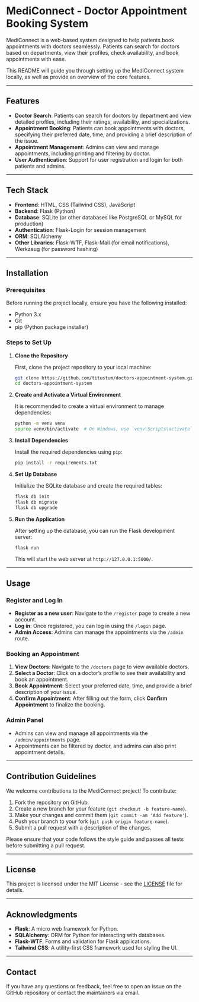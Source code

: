 # MediConnect - Doctor Appointment Booking System

MediConnect is a web-based system designed to help patients book appointments with doctors seamlessly. Patients can search for doctors based on departments, view their profiles, check availability, and book appointments with ease.

This README will guide you through setting up the MediConnect system locally, as well as provide an overview of the core features.

---

## Features

- **Doctor Search**: Patients can search for doctors by department and view detailed profiles, including their ratings, availability, and specializations.
- **Appointment Booking**: Patients can book appointments with doctors, specifying their preferred date, time, and providing a brief description of the issue.
- **Appointment Management**: Admins can view and manage appointments, including printing and filtering by doctor.
- **User Authentication**: Support for user registration and login for both patients and admins.

---

## Tech Stack

- **Frontend**: HTML, CSS (Tailwind CSS), JavaScript
- **Backend**: Flask (Python)
- **Database**: SQLite (or other databases like PostgreSQL or MySQL for production)
- **Authentication**: Flask-Login for session management
- **ORM**: SQLAlchemy
- **Other Libraries**: Flask-WTF, Flask-Mail (for email notifications), Werkzeug (for password hashing)

---

## Installation

### Prerequisites

Before running the project locally, ensure you have the following installed:

- Python 3.x
- Git
- pip (Python package installer)

### Steps to Set Up

1. **Clone the Repository**

   First, clone the project repository to your local machine:

   ```bash
   git clone https://github.com/titustum/doctors-appointment-system.git 
   cd doctors-appointment-system
   ```

2. **Create and Activate a Virtual Environment**

   It is recommended to create a virtual environment to manage dependencies:

   ```bash
   python -m venv venv
   source venv/bin/activate  # On Windows, use `venv\Scripts\activate`
   ```

3. **Install Dependencies**

   Install the required dependencies using `pip`:

   ```bash
   pip install -r requirements.txt
   ```

4. **Set Up Database**

   Initialize the SQLite database and create the required tables:

   ```bash
   flask db init
   flask db migrate
   flask db upgrade
   ```

5. **Run the Application**

   After setting up the database, you can run the Flask development server:

   ```bash
   flask run
   ```

   This will start the web server at `http://127.0.0.1:5000/`.

---

## Usage

### Register and Log In

- **Register as a new user**: Navigate to the `/register` page to create a new account.
- **Log in**: Once registered, you can log in using the `/login` page.
- **Admin Access**: Admins can manage the appointments via the `/admin` route.

### Booking an Appointment

1. **View Doctors**: Navigate to the `/doctors` page to view available doctors.
2. **Select a Doctor**: Click on a doctor’s profile to see their availability and book an appointment.
3. **Book Appointment**: Select your preferred date, time, and provide a brief description of your issue.
4. **Confirm Appointment**: After filling out the form, click **Confirm Appointment** to finalize the booking.

### Admin Panel

- Admins can view and manage all appointments via the `/admin/appointments` page.
- Appointments can be filtered by doctor, and admins can also print appointment details.

---

## Contribution Guidelines

We welcome contributions to the MediConnect project! To contribute:

1. Fork the repository on GitHub.
2. Create a new branch for your feature (`git checkout -b feature-name`).
3. Make your changes and commit them (`git commit -am 'Add feature'`).
4. Push your branch to your fork (`git push origin feature-name`).
5. Submit a pull request with a description of the changes.

Please ensure that your code follows the style guide and passes all tests before submitting a pull request.

---

## License

This project is licensed under the MIT License - see the [LICENSE](LICENSE) file for details.

---

## Acknowledgments

- **Flask**: A micro web framework for Python.
- **SQLAlchemy**: ORM for Python for interacting with databases.
- **Flask-WTF**: Forms and validation for Flask applications.
- **Tailwind CSS**: A utility-first CSS framework used for styling the UI.

---

## Contact

If you have any questions or feedback, feel free to open an issue on the GitHub repository or contact the maintainers via email.
